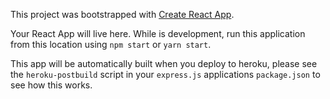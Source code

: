 This project was bootstrapped with [Create React App](https://github.com/facebook/create-react-app).

Your React App will live here.  While is development, run this application from this location using `npm start` or `yarn start`.

This app will be automatically built when you deploy to heroku, please see the `heroku-postbuild` script in your `express.js` applications `package.json` to see how this works.